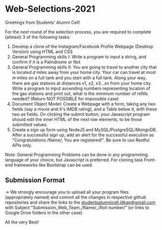 # Web-Selections-2021
Greetings from Students' Alumni Cell!

For the next round of the selection process, you are required to complete (atleast) 3 of the following tasks:

1. Develop a clone of the Instagram/Facebook Profile Webpage (Desktop Version) using HTML and CSS
2. General Programming skills I: Write a program to input a string, and confirm if it is a Palindrome or Not
3. General Programming skills II: You are going to travel to another city that is located 𝑑 miles away from your home city. Your car can travel at most 𝑚 miles on a full tank and    you start with a full tank. Along your way, there are gas stations at distances x1, x2, x3...xn from your home city. Write a program to input ascending numbers representing        location of the gas stations and print out, what is the minimum number of refills needed? (Return NOT POSSIBLE for impossible case)
4. Document Object Model: Create a Webpage with a form, taking any two fields (say a movie and it's IMDB rating), and a Table below it, with these two as fields. On clicking the      submit button, your Javascript program should edit the inner HTML of the next row elements, to be those submitted values.
5. Create a sign up form using NodeJS and MySQL/PostgreSQL/MongoDB. After a successful sign up, add an alert for the successful execution as "Congratulations /Name/, You are          registered!". Be sure to use Restful APIs only.


Note: General Programming Problems can be done in any programming language of your choice, but Javascript is preferred. For cloning task Front-end frameworks like Bootstrap can be used.

## Submission Format
-> We strongly encourage you to upload all your program files (appropriately named) and commit all the changes in respective github repositories and share the links to the studentsalumnicell.iitkgp@gmail.com with Subject "Submission_Web_Team_/Name/_/Roll number/" (or links to Google Drive folders in the other case)

All the very Best!
